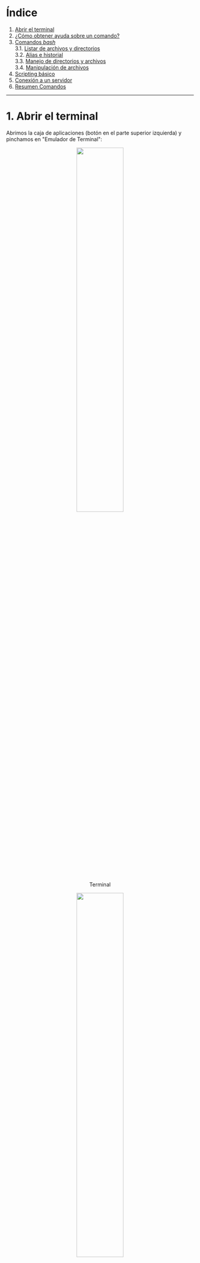 # Índice <a name="indice"></a>

1. [Abrir el terminal](#terminal)
2. [¿Cómo obtener ayuda sobre un comando?](#ayuda)  
3. [Comandos _bash_](#comandos)  
	3.1. [Listar de archivos y directorios](#archivos)  
	3.2. [Alias e historial](#alias)  
	3.3. [Manejo de directorios y archivos](#directorios)  
	3.4. [Manipulación de archivos](#ficheros)  
4. [Scripting básico](#scripts)
5. [Conexión a un servidor](#server)
6. [Resumen Comandos](#resumen)
<!--7. [Tarea](#tarea) -->

<!--
Cosas pendientes que sería interesante ver
wget / curl
scp
ftp/sftp
-->

***

# 1. Abrir el terminal <a name="terminal"></a> 

Abrimos la caja de aplicaciones (botón en el parte superior izquierda) y pinchamos en "Emulador de Terminal":  
<p align="center" width="100%">
	<img width="50%" src="./images/desktop.png">
</p>

<p align="center">Terminal</p>
<p align="center" width="100%">
	<img width="50%" src="./images/terminal.png">
</p>

# 2. ¿Cómo obtener ayuda sobre un comando?  <a name="ayuda"></a>  

> Ir al [Índice](#indice)

Para obtener ayuda sobre el uso de cualquier comando de _bash_ (_shell_ más habitual en GNU/Linux) podemos recurrir al [manual oficial de _bash_](https://www.gnu.org/software/bash/manual/bash.html), pero también podemos obtener ayuda directamente en el terminal usando el siguiente comando:  

```bash
# Quiero saber qué opciones tiene el comando "ls"
man ls
```

<p align="center" width="100%">
	<img width="50%" src="./images/man_ls.png">
</p>


También podemos probar lo siguiente:
```bash
ls --help
```

> [!NOTE]  
> Algunos comandos en lugar de _--help_ usan sólo _-h_.  

Si usamos el segundo comando nos muestra en el terminal (salida estándar o _stdout_) todo el texto de la ayuda completo y tendremos que ir subiendo para buscar la información que buscamos. Sin embargo, con _mam ls_ la ayuda se muestra poco a poco de modo que pulsado las flechas del teclado (o también la barra espaciadora) podremos ir avanzando en el texto de la ayuda. Para salir debemos pulsar "q" o _ctrl+c_ (cancelar un proceso). 

Otra opción sería usar el comando _whatis_ que nos devuelve una muy breve reseña de en qué consiste el comando:

```bash
whatis ls
# Salida: ls (1) - list directory contents
```

Una herramienta muy útil online es [explainshell.com](https://explainshell.com/) donde podemos poner el comando completo que no entendemos (con sus parámetros/opciones) y nos explicada cada parte de éste de una manera bastante visual:  

<p align="center" width="100%">
	<img width="100%" src="./images/explainshell.png">
</p>

Finalmente, todo buen "Bioinformático" copia y pega el comando (o el mensaje de error de algún comando) en _google_ para encontrar la solución navegando por las distintas páginas. Pero más recientemente, las herramientas de inteligencia artificial (ChatGPT, Gemini, Copilot, etc.) nos permiten obtener la misma ayuda sin necesidad de navegar por varias páginas hasta encontrar la solución (pero hay que tener unos conocimientos mínimos para entender si lo que nos está diciendo es correcto o no).  

<p align="center" width="100%">
	<img width="75%" src="./images/gemini.png">
</p>

# 3. Comandos _bash_ <a name="comandos"></a>  

[Índice](#indice)

La mayoría de las distribuciones de GNU/Linux utilizan _bash_ como _shell_ pero existen muchas otras como _tsch_, _zsh_, _sh_, _ksh_, etc. En Mac, desde que utilizan sus propios procesadores (M1, M2, etc.) utilizan por defecto _zsh_, que se puede cambiar por _bash_, aunque la mayoría de los comandos son iguales en todas las _shell_. 


## 3.1. Listar de archivos y carpetas <a name="archivos"></a>  

> Ir al [Índice](#indice)

### _ls_ (_list_)

Este comando permite ver/listar los archivos/ficheros y las carpetas/directorios que hay en la ubicación actual:  

```bash
ls
```
<p align="center" width="100%">
	<img width="75%" src="./images/ls.png">
</p>

En la mayoría de las _shells_ actualmente los archivos y directorias se colorean de manera diferente (también los enlaces simbólicos o accessos directos, ver más abajo para saber qué son).  

Pero si no es así y queremos ver los archivos y carpetas coloreados diferencialmente debemos usar la siguiente opción:  

```bash
ls --color=auto

# En Mac sería: ls -G
```

Si queremos obtener más información de los archivos y directorios podemos utilizar la opción _-l_ que además nos proporciona un formato tipo tabla más fácil de visualizar:  

```bash
ls -l
```
<p align="center" width="100%">
	<img width="75%" src="./images/ls2.png">
</p>


El espacio que ocupan los archivos por defecto se nos indica en bytes, pero si queremos que se indique de una manera más comprensible podemos añadir la opción _-h_:

```bash
ls -l -h 

# También podemos juntar las opciones

ls -lh
```
<p align="center" width="100%">
	<img width="75%" src="./images/ls3.png">
</p>

Si queremos ordenar los archivos por su fecha de modificación (más reciente a más antiguo) podemos utilizar la opción _-t_:

```bash
ls -lht
```

<p align="center" width="100%">
	<img width="75%" src="./images/ls4.png">
</p>

Si queremos que el orden sea el inverso (más antiguo a más reciente) añadimos la opción _-r_:

```bash
ls -lhtr
```

<p align="center" width="100%">
	<img width="75%" src="./images/ls5.png">
</p>

Lo que nos muestra el comando _ls_ con las opciones que hemos visto hasta ahora son solo los archivos y directorios visibles, sin embargo, hay muchos otros archivos o directorios ocultos, cuyo nombre empieza por "." que generalmente no vemos, y que conviene no tocar si no tenemos mucha experiencia con GNU/Linux. Para ver los archivos y directorios ocultos usaremos la opción _-a_:

```bash
ls -lha
```

<p align="center" width="100%">
	<img width="75%" src="./images/ls6.png">
</p>

<a name="dir_especiales"></a>
Aquí quiero que veamos dos directorios especiales que existen dentro de todos los directorios:

- Directorio ".": hace referencia al propio directorio en el que nos encontramos.  
- Directorio "..": hace referencia al directorio superior (_parent_) que nos permitirá cambiar a este.  

La utilidad de estos dos directorios especiales los veremos en el siguiente apartado.  

Otro archivo oculto interesante es _.profile_ o _.bashrc_ donde, cuando tiene más experiencia, puedes incluir instrucciones que se ejecutarán al arrastar el terminal.  

> Si queremos crear un fichero oculto por la razón que sea, simplemente tenemos que cambiarle el nombre para que empiece por ".".  

## 3.2 Alias e historial <a name="alias"></a>  

> Ir al [Índice](#indice)

En el caso del comando _ls_, que es un comando muy utilizado, si queremos usar varias de las opciones que hemos visto, puede ser un poco tedioso escribirlo todas las veces (_ls -lh --color=auto_). Afortunadamente, en casi todos los sistemas basado en Linux tenemos la opción de pulsar la flecha hacia arriba para ver los comandos que hemos escrito anteriormente (con posibilidad de editarlos si había algún error). Esto es lo que se conoce como historial, que también podemos verlo escribiendo _history_. 

```bash
history
```

<p align="center" width="100%">
	<img width="50%" src="./images/history.png">
</p>

Podemos copiar comandos del historial para volver a usarlos. 

> [!IMPORTANT]
> Para copiar y pegar en el terminal no se usa _**ctrl+c**_ y _**ctrl+v**_ (principalmente porque _**ctrl+c**_ está reservado para cancelar algún comando en ejecución). Podemos usar el botón derecho del ratón y darle a copiar/pegar en el menú que aparece o podemos usar _**ctrl+shift+c**_ para copiar y _**ctrl+shift+v**_ para pegar (si lo que copiamos y pegamos tienes varias líneas aparecerá una ventana que nos preguntará si estamos seguros).  

Además del historial, podemos crear un _alias_ (es como una especie de acceso directo o atajo). Tendremos que decidir un nombre para nuestro comando abreviado (por ejemplo, yo voy a usar la letra "l":

```bash
alias l='ls -lh --color=auto'
```

> [!IMPORTANT]
> Hay que tener cuidado al elegir el nombre de los alias para evitar usar algún termino que ya exista para otro comando.  

De este modo cada vez que yo ejecute _l_ en realidad estaré ejecutando _ls -lh --color=auto_. Sin embargo, cuando cerremos el terminal y lo volvamos a abrir el alias habrá desaparecido. Para hacerlo permanente habrá que meter esta instrucción en el fichero _.bashrc_ (en otras _shells_ este fichero puede llamarse de manera diferente: _.tcshrc_, _.zhrc_, etc.). Estos ficheros se denominan _ficheros de iniciación_ y contienen instrucciones esenciales para el funcinamiento de la _shell_ como la localización de los comandos, librerías y binarios que estamos ejecutando. Estos ficheros son leidos cuando iniciamos una sesión en el terminal.  

Para añadir una insctrucción en _.bashrc_ vamos a utilizar un editor de texto que viene integrado en el terminal: _nano_.  

```bash
nano .bashrc
```
<p align="center" width="100%">
	<img width="75%" src="./images/nano1.png">
</p>

Este fichero contiene muchas instrucciones que no vamos a tocar. Simplemente iremos al final del fichero, usando las fechas del teclado, y añadiremos al final el alias que queremos usar:  

<p align="center" width="100%">
	<img width="75%" src="./images/nano2.png">
</p>

Para salir/guardar los cambios pulsamos _**ctrl+x**_, nos preguntará si queremos guardar los cambios, pulsaremos "y" y luego nos pedirá confirmar el nombre del fichero pulsando "enter".  

Entonces habremos salido del editor, pero aún no se habrán actualizado los cambios que hemos introducido en el fichero. Para actualizarlo podemos hacer un _source .bashrc_, que básicamente lee el fichero y ejecuta los comando que hay en él o bien cerramos el terminal y lo volvemos a abrir, ya que estos ficheros se leen/ejecutan al arrascar el terminal. Ahora ya tenemos el alias disponible y no tendremos que volver a escribir todo el comando de nuevo. Obviamente podemos tener todos los alias que queramos, por ejemplo, otro alias interesante sería _alias ll='ls -lhtra --color=auto'_ que nos permite ver todos los ficheros, incluidos los ocultos ordenados por fecha de manera inversa. Esto es útil para ver los ficheros/directorios nuevos que se hayan creado como parte de un programa/comando que estemos ejecutando.  

## 3.3. Manejo de directorios y archivos <a name="directorios"></a>  

> Ir al [Índice](#indice)

Antes de empezar a aprender los comandos necesarios para movernos y manejar directorios es necesario que conozcamos la estructura de directorios de Linux. 

Los sistemas GNU/Linux tienen un patrón bastante estricto y específico al respecto de la organización jerárquica de los directorios, definido por _Filesystem Hierarquy Standard_ (_FHS_), para evitar problemas de compatibilidad entre distribuciones y conseguir un sistema operativo sólido.  

La base de esta jerarquía es el directorio raíz (_root_), que se representa con el signo «/», y contiene al resto de directorios/archivos. 

<p align="center" width="100%">
	<img width="100%" src="./images/tree.jpg">
</p>

Dentro del directorio raíz («/») encontramos varios directorios que posee funciones específicas para el sistema operativo. Los principales se describen en la siguiente tabla:


| Directorio  | Descripción                                                                                                                         |
|-------------|-------------------------------------------------------------------------------------------------------------------------------------|
| /bin        | aplicaciones binarias importantes                                                                                                   |
| /boot       | Ficheros de configuración del arranque, núcleos y otros ficheros necesarios para el arranque (boot) del equipo.                     |
| /dev        | los ficheros de dispositivo                                                                                                         |
| /etc        | ficheros de configuración, scripts de arranque, etc.                                                                                |
| /home       | directorios personales (home) para los diferentes usuarios.                                                                         |
| /lib        | librerías del sistema (libraries)                                                                                                   |
| /media      | particiones montadas (cargadas) automáticamente en el disco duro y medios (media) extraíbles como CDs, cámaras digitales, etc.      |
| /mnt        | sistemas de archivos montados manualmente en el disco duro.                                                                         |
| /opt        | proporciona una ubicación donde instalar aplicaciones opcionales (de terceros)                                                      |
| /proc       | directorio dinámico especial que mantiene información sobre el estado del sistema, incluyendo los procesos actualmente en ejecución |
| /root       | directorio personal del usuario root (superusuario); también llamado "barra-root".                                                  |
| /sbin       | binarios importantes del sistema                                                                                                    |
| /sys        | archivos del sistema (system)                                                                                                       |
| /tmp        | temporary files                                                                                                                     |
| /usr        | aplicaciones y archivos a los que puede acceder la mayoría de los usuarios                                                          |
| /var        | archivos variables como archivos de registros y bases de datos                                                                      |  

Para más detalles ver: [Linux Fundation](https://www.linuxfoundation.org/blog/blog/classic-sysadmin-the-linux-filesystem-explained), [Ayuda Linux](https://ayudalinux.com/estructura-sistema-archivos/) y [Ayuda Ubuntu](https://help.ubuntu.com/kubuntu/desktopguide/es/directories-file-systems.html).  

En este punto no es muy importante conocer los detalles de cada uno de estos directorios, ya que para hacer modificaciones en estos se requieren conocimientos más avanzados. 

El único directorio en el que nosotros vamos a trabajar en _home_, que contiene los archivos/directorios de cada uno de los usuarios (un mismo equipo con Linux puede tener más de un usuario definido, igual que en otros sistemas operativos). Cuando arrancamos el terminal o el visor de archivos generalmente nos llevará a la carpeta de nuestro usuario dentro de la carpeta _home_, por ejemplo, _/home/usuario/_. Para saber el directorio en el que nos encontramos podemos utilizar el comando _pwd_:

```bash
pwd

# Salida: /home/usuario
```

### Moverse entre directorios

Para cambiar de directorio utilizaremos el comando _cd_ (_change directory_). Por ejemplo, si queremos acceder a la carpeta _Descargas_ dentro de nuestra carpeta de usuario podemos escribir:

```bash
cd Descargas
```

Tras ello podemos comprobar con _pwd_ que ahora estamos en la carpeta _/home/usuario/Descargas/_.  

¿Qué ocurre si en lugar de _Descargas_ nos equivocamos y escribimos el nombre mal por error?  

```bash
cd descargas

# Salida: bash: cd: descargas: No existe el archivo o el directorio
```
> [!IMPORTANT]
> Efectivamente, Linux distingue entre mayúsculas y minúsculas, y por lo tanto, la carpeta _descargas_ no existe, y así nos lo indica el comando cuando lo ejecutamos.  

Para evitar este tipo de errores al escribir podemos hacer uso del tabulador (tecla TAB). Simplemente escribiendo las primeras letras del nombre de un archivo o directorio el terminal completará el nombre si sólo hay una opción, si hubiera más, pulsando TAB dos veces, te mostrará los nombre disponibles en el directorio actual. En el segundo caso podemos añadir alguna letra más del nombre y pulsar TAB para que se complete el nombre. Esto se conoce como _autocompletado_, y es muy útil para evitar errores.  

Bien, ahora que estamos en _/home/usuario/Descargas/_, ¿cómo vuelvo hacia atrás, a la carpeta anterior?  
Para ello usaremos uno de los 2 directorios especiales que hay dentro de cada directorio que vimos antes (ver [aquí](#dir_especiales)). En este caso usaremos el directorio ".." que hace referencia al directorio superior (_parent_), el que esta justo encima en la jerarquía:

```bash
cd ..
```

Ahora, si usamos _pwd_, podremos comprobar que hemos vuelto a _/home/usuario/_, y por lo tanto, hemos salido de la carpeta _Descargas_. 

Si queremos movernes varios niveles al mismo tiempo podemos encaderar la ruta a la que queremos entrar, Por ejemplo:

```bash
cd snap/firefox/common/
```

Y para ir hacia atrás varios directorios basta con encaderar ".." así:

```bash
cd ../../..
```

De este modo hemos ido 3 directorios hacia abajo en el jerarquía, hasta llegar a _/home/usuario/snap/firefox/common/_ y luego hemos subido 3 directorio para volver a _/home/usuario/_. 

Si ejecutamos el comando _cd_ sin ningún argumento (en este caso una ruta de un directorio) nos llegará a la carpeta _/home/usuario/_, que generalmente se refiero como _home_. También es posible hacer lo mismo con el caracter especial «~» (virgulilla, alt+4):

```bash
cd ~

# o podríamos usar este comodín en una ruta de directorios si no estamos en home

cd ~/snap/firefox/common/

# Esto es lo mismo que 
cd /home/usuario/snap/firefox/common/

# ~ = /home/usuario/

```

La otra carpeta especial que vimos anteriormente (".") hace referencia al directorio en el que estamos, es como decirle a la _shell_ que estamos aquí. Por lo tanto, podemos especificar un poco más al cambiar de directorio, borrar un directorio o un fichero, etc., añadiendo este punto en las instrucciones:

```bash
# Ejemplos- 
cd ./bia
rm -r ./bia
rm ./mi_fichero.txt
```
Esto no parece muy útil ahora mismo (a la par que inecesario), pero lo será necesario más adelante.

Por otro lado, si en lugar de movernos con _cd_, lo único que queremos es ver que hay en una carpeta podemos usar el comando _ls_ con la ruta que queremos explorar:

```bash
ls -lh snap/firefox/
# o
ls -lh ./snap/firefox/
# o
ls -lh ~/snap/firefox/
# o
ls -lh /home/usuario/snap/firefox/

# Todas son equivalentes
```
De esta manera veremos el contenido de la carpeta sin movernos de donde estamos.  

### Crear y borrar archivos y carpetas

Ahora vamos a crear un directorio con el comando _mkdir_ (_make directory_):

```bash
# vamos a home
cd
#
mkdir bia
```

Para eliminarlo usaremos el comando _rmdir_ (_remove directory_):
```bash
rmdir bia
```

> [!NOTE]
> _rmdir_ sólo sirve para eliminar directorios que estén vacíos.  

Vamos ahora a crear el directorio de nuevo, nos meteremos en este, y vamos a crear un fichero en su interior con el comando _touch_ (crea un fichero vacío con el nombre especificado) y un subdirectorio:

```bash
mkdir bia
cd bia
touch mi_fichero.txt
mkdir sub_bia
cd ..
```
> [!NOTE]
> Es recomendable no usar espacios, tildes o caracteres especiales (¿?!$.., salvo "-" o "\_") en los nombres de archivos o directorios en Linux. 

Si ahora intentamos borrar el directorio con _rmdir_ nos a dará el siguiente error:

`rmdir: fallo al borrar 'bia': El directorio no está vacío`

Podemos entrar en el directorio _bia_ y borrar el archivo _mi_fichero.txt_ con el comando _rm_ (_remove_) y el subdirectorio _sub_bia_ con _rmdir_ (que está vacío)...

```bash
cd bia
rm mi_fichero.txt
rmdir sub_bia
cd ..
```

O, podemos hacer uso de la _-r_ del comando _rm_ que elimina el contenido de un directorio de manera recursiva, es decir, entra en el directorio y todos los subdirectorio y elimina todas los archivos y directorios que encuentre.  

```bash
rm -r bia
```

> [!WARNING]
> Lo que se borra en el terminal (a través de la _shell_) se elimina definitivamente, no va a ninguna papelera de reciclaje de la que podemos recuperar lo archivos o directorios. Por lo tanto, hay que estar muy seguro cuando se borra algo. Para evitar errores podemos usar la opción _-i_ de _rm_ para que nos pregunte antes de borrar si estamos seguros (_rm -i mi_fichero.txt_). Podríamos incluir un alias en _.bashrc_ como ya hicimos antes para que siempre nos pregunta y evitar problemas (_alias rm='rm -i'_).  


### Mover/renombrar y copiar archivos y directorios

Antes de empezar necesitamos crear algunos archivos y directorios:

```bash
cd
mkdir bia
cd bia
mkdir sub_bia
mkdir sub_bia_2
touch mi_fichero.txt
touch ./sub_bia_2/mi_fichero_2.txt
cd ~/bia
```

Podemos usar el comando _tree_ para ver la estructura del directorio que hemos creado:
```bash
tree .

# Salida:
# .
#├── mi_fichero.txt
#├── sub_bia
#└── sub_bia_2
#    └── mi_fichero_2.txt
```

Ahora vamos a hacer algunos movimientos. 

Vamos a mover _mi_fichero.txt_ a la carpeta _sub_bia_. Para ello usaremos el comando _mv_ (_move_):
```bash
mv mi_fichero.txt sub_bia

# mv ./mi_fichero.txt ./sub_bia
# También podemos añadir una barra (slash) al final de sub_bia para especificar que es un directorio
# mv ./mi_fichero.txt ./sub_bia/

tree .
# .
# ├── sub_bia
# │   └── mi_fichero.txt
# └── sub_bia_2
#     └── mi_fichero_2.txt
```

Para mover directorios se hace exáctamente igual. Vamos a mover _sub_bia_ dentro de _sub_bia_2_:

```bash
mv sub_bia sub_bia_2
# mv ./sub_bia ./sub_bia_2
# mv ./sub_bia/ ./sub_bia_2/
tree .
# .
# └── sub_bia_2
#     ├── mi_fichero_2.txt
#     └── sub_bia
#         └── mi_fichero.txt
```

Básicamente el comando _mv_ toma 2 argumentos (o más, ver más abajo); lo que queremos mover y dónde queremos moverlo.  

¿Cómo muevo la carpeta _sub_bia_ fuera de _sub_bia_2_ donde estaba antes? Hay varias opciones:

```bash
# Escribiendo las rutas completas (o rutas absolutas)
mv /home/usuario/bia/sub_bia_2/sub_bia/ /home/usuario/bia/

# Usando la carpeta especial "." (desde /home/usuario/bia/, es decir, le decimos que mueva la carpeta a "aquí")
mv sub_bia_2/sub_bia .
# mv ./sub_bia_2/sub_bia .
# mv ./sub_bia_2/sub_bia/ .

# Usando la carpeta especial ".." (desde /home/usuario/bia/sub_bia_2/, es decir, le decimos que mueva la carpeta a la carpeta superior o parent)
cd sub_bia_2
mv sub_bia ..
# mv ./sub_bia ..
# mv ./sub_bia/ ..
```
Con ficheros, en lugar de directorios el comando _mv_ funciona exáctamente igual. También podemos mover más de una cosa a la vez. Para ello, le vamos a indicar varias cosas que queremos mover y por último el destino. Es decir, en este caso, el comando tomará más argumentos, siendo el último el destino. Vamos a mover los ficheros _mi_fichero.txt_ (dentro de _sub_bia_) y _mi_fichero_2.txt_ (dentro de _sub_bia_2_) a la carpeta superior (_bia_):

```bash
cd /home/usuario/bia
mv sub_bia/mi_fichero.txt sub_bia_2/mi_fichero_2.txt .
# mv /home/usuario/bia/sub_bia/mi_fichero.txt /home/usuario/bia/sub_bia_2/mi_fichero_2.txt /home/usuario/bia
tree .
#.
#├── mi_fichero_2.txt
#├── mi_fichero.txt
#├── sub_bia
#└── sub_bia_2
```

¿Cómo cambiamos el nombre a un archivo/directorio? 

Usando el comando _mv_, pero en lugar de ponerle un destino distinto al actual le indicamos el nuevo nombre que queremos darle. Obviamente este nuevo nombre debe ser único, que no exista un archivo o directorio con ese nombre, porque en el caso de existir lo que estamos haciendo en mover el archivo/directorio o en el peor de los casos estaremos sobre-escribiendo un archivo que ya existe. Vamos a renombrar _mi_fichero.txt_ a _mi_archivo.txt_:

```bash
mv mi_fichero.txt mi_archivo.txt
tree .
#.
#├── mi_fichero_2.txt
#├── mi_archivo.txt
#├── sub_bia
#└── sub_bia_2
```

Ahora vamos a renombrar el directorio _sub_bia_:

```bash
mv sub_bia sub_bia_1
tree .
#.
#├── mi_fichero_2.txt
#├── mi_archivo.txt
#├── sub_bia_1
#└── sub_bia_2
```

Las operaciones de renombrado y movimiento se pueden combinar, es decir, podemos mover y renombrar un fichero/directorio a la vez:

```bash
mv mi_fichero_2.txt ./sub_bia_2/mi_archivo_2.txt

tree .
#.
#├── mi_archivo.txt
#├── sub_bia_1
#└── sub_bia_2
#    └── mi_archivo_2.txt
```

Tomamos _mi_fichero_2.txt_ y le damos un nuevo destino en _sub_bia_2_ con un nuevo nombre _mi_archivo_2.txt_.  

Para copiar archivos o carpetas usaremos el comando _cp_ (_copy_) de manera muy similar a cómo hemos usado el comando _mv_. En general a _cp_ debemos pasarle 2 argumentos, aquello que queremos copias (archivos or directorios) y dónde queremos copiarlos.  

Por ejemplo, vamos a copiar el fichero _mi_archivo.txt_ al interior de la carpeta _sub_bia_1_:

```bash
cp mi_archivo.txt sub_bia_1

tree .
#.
#├── mi_archivo.txt
#├── sub_bia_1
#    └── mi_archivo.txt
#└── sub_bia_2
#    └── mi_archivo_2.txt
```

¿Cómo hago una copia del fichero _mi_archivo.txt_ en el mismo directorio? Obviamente no podrá llamarse igual, porque entonces no estaremos haciendo una copia. Entonces, en lugar de darle un destino como segundo argumento, tendremos que darle un nuevo nombre (que no ha de existir en el directorio):

```bash
cp mi_archivo.txt mi_archivo_3.txt

tree .
#.
#├── mi_archivo_3.txt
#├── mi_archivo.txt
#├── sub_bia_1
#    └── mi_archivo.txt
#└── sub_bia_2
#    └── mi_archivo_2.txt
```

¿Cómo copiamos directorios? Usamos la misma estrategia, pero debemos añadir al comando _cp_ la opción _-r_ (_recursive_), que copiará el directorio y todo su contenido:

```bash
cp -r sub_bia_1 sub_bia_2

tree .
#.
#├── mi_archivo_3.txt
#├── mi_archivo.txt
#├── sub_bia_1
#│    └── mi_archivo.txt
#└── sub_bia_2
#    ├── mi_archivo_2.txt
#    └── sub_bia_1
#        └── mi_archivo.txt
```

Con el comando _cp_ podemos copiar y renombrar al mismo tiempo, parecido a como hicimos con _mv_, además del destino en el que queremos copiar el archivo/directorio, debemos incluir el nuevo nombre:

```bash
cp -r sub_bia_1 sub_bia_2/sub_bia_3

tree .
#.
#├── mi_archivo_3.txt
#├── mi_archivo.txt
#├── sub_bia_1
#│    └── mi_archivo.txt
#└── sub_bia_2
#    ├── mi_archivo_2.txt
#    └── sub_bia_1
#        └── mi_archivo.txt
#    └── sub_bia_3
#        └── mi_archivo.txt
```

Como en _mv_ podemos procesar, en el caso de _cp_ copiar, varios archivos/directorios al mismo tiempo, incluyendo siempre el destino como último argumento del comando:


```bash
cp mi_archivo.txt mi_archivo_3.txt sub_bia_2

tree .
#.
#├── mi_archivo_3.txt
#├── mi_archivo.txt
#├── sub_bia_1
#│    └── mi_archivo.txt
#└── sub_bia_2
#    ├── mi_archivo_2.txt
#    ├── mi_archivo_3.txt
#    ├── mi_archivo.txt
#    └── sub_bia_1
#        └── mi_archivo.txt
#    └── sub_bia_3
#        └── mi_archivo.txt
```

### Wildcards

Si quisieramos mover o copiar muchos archivos/directorios ponerlos todos como argumentos puede ser bastante tedioso. Imaginad que queremos mover 20 archivos, tendríamos que poner 20 argumentos en el comando y luego el destino. Para hacer esto más sencillo tenemos lo que se conoce como _wildcards_, que podríamos traducir como comodines. Vamos a ver los 2 más importantes: «\*» y «?» (para más info ver [aquí](https://rsg-ecuador.github.io/unix.bioinfo.rsgecuador/content/Curso_basico/03_Manejo_terminal/5_wildcards.html)). 

El comodín «?» sirve para sustituir un único caracter por cualquier cosa. Por ejemplo, si quieramos mover los archivos _mi_archivo_2.txt_ y _mi_archivo_3.txt_ dentro de la carpeta _sub_bia_2_ lo podríamos hacer así:

```bash
cd sub_bia_2
mv mi_archivo_?.txt sub_bia_1
cd ..

tree .
#.
#├── mi_archivo_3.txt
#├── mi_archivo.txt
#├── sub_bia_1
#│    └── mi_archivo.txt
#└── sub_bia_2
#    ├── mi_archivo.txt
#    ├── sub_bia_1
#    │    ├── mi_archivo_2.txt
#    │    ├── mi_archivo_3.txt
#    │    └── mi_archivo.txt
#    └── sub_bia_3
#        └── mi_archivo.txt
```

En este ejemplo, los nombres sólo se diferencia en un caracter, podemos añadir tantos «?» como sean necesario (ex: _mi_archivo??.txt_ permitiría copiar todos los fichero tipo _mi_archivo_01.txt_, _mi_archivo_02.txt_, _mi_archivo_xx.txt_, etc., siempre son 2 caracteres en la zona de los 2 comodines).  


El segundo comodín, «\*», permite sustituir cualquier caracter y cualquier número de caracteres, lo que lo hace más potente que el primero. Vamos a crear una nueva carpeta y vamos a copiar todos los archivos acabados en _.txt_ de la carpeta _sub_bia_2/sub_bia_1_:

```bash
mkdir sub_bia_4
cp ./sub_bia_2/sub_bia_1/*.txt sub_bia_4

tree .

#.
#├── mi_archivo_3.txt
#├── mi_archivo.txt
#├── sub_bia_1
#│    └── mi_archivo.txt
#├── sub_bia_2
#│    ├── mi_archivo.txt
#│    ├── sub_bia_1
#│    │    ├── mi_archivo_2.txt
#│    │    ├── mi_archivo_3.txt
#│    │    └── mi_archivo.txt
#│    └── sub_bia_3
#│        └── mi_archivo.txt
#└── sub_bia_4
#    ├── mi_archivo_2.txt
#    ├── mi_archivo_3.txt
#    └── mi_archivo.txt
```

También podemos usar los comodines (_wildcards_) para eliminar varios archivos/directorios al mismo tiempo:

```bash
rm ./sub_bia_4/*.txt

tree .

#.
#├── mi_archivo_3.txt
#├── mi_archivo.txt
#├── sub_bia_1
#│    └── mi_archivo.txt
#├── sub_bia_2
#│    ├── mi_archivo.txt
#│    ├── sub_bia_1
#│    │    ├── mi_archivo_2.txt
#│    │    ├── mi_archivo_3.txt
#│    │    └── mi_archivo.txt
#│    └── sub_bia_3
#│        └── mi_archivo.txt
#└── sub_bia_4
```

### Enlaces simbólicos (_symbolic links_)

Si trabajamos con archivos de secuenciación masiva, a veces, lo archivos son muy grandes (≥1Gb), y dado que contienen los datos fundamentales de nuestro experimento, es mejor no manipularlos directamente, ni trabajar en el directorio en el que los tenemos, para evitar borrados accidentales. Obviamente podríamos crear una copia de los archivos, pero eso podría suponer problemas de almacenamiento en el disco duro, que podría llenarse e impedir realizar cualquier análisis for falta de espacio. Para solucionar esto (y otros problemas similares en otras áreas) existe lo que se conoce como **Enlaces simbólicos**. Son similares a los _accesos directos_ en otros sistemas operativos como Windows. Básicamente crearemos un enlace, no una copia, del archivo en otro lugar para poder trabajar con lo archivos. Si accidentalmente barrásemos este enlace simbólico, no pasaría nada, porque el archivo original estaría protegido en otro lugar. Para crear los enlaces simbólicos usaremos el comando _ls_. Vamos crear algunos directorios y archivos para el ejemplo:

```bash
cd
mkdir datos
cd datos
touch secuencias_super_importantes.fastq
cd ..
```

Ahora tenemos nuestros datos, que hemos obtenido con esfuerzo y probablemente con un coste elevado, y no queremos perderlos. Para trabajar con los datos haremos un enlace simbólico al archivo en otro directorio separado:

```bash
cd
mkdir analisis_datos
cd analisis_datos
ln -s /home/usuario/datos/secuencias_super_importantes.fastq .
```
<p align="center" width="100%">
	<img width="100%" src="./images/link.png">
</p>

Como vemos los enlaces simbólicos se representa con un color diferente (_ls -lh --color=auto_) y nos indica dónde está el fichero original.

Hemos usado la opción _-s_ que significa _soft_, que es el tipo más habitual y para este curso no vamos a necesitar de otros tipos. Si queréis conocer más sobre los enlaces simbólicos podéis leerlo [aquí](https://rm-rf.es/diferencias-entre-soft-symbolic-y-hard-links/). 

También podemos ver que hemos puesto la ruta absoluta (desde la raiz «/»), que es lo más recomendable, aunque en Linux se podrían usar rutas relativas a nuestra posición actual (usando «..») y añadiendo la opción _-r_. Además, podemos nombrar nuestro enlace de una manera diferente al archivo original, dándole un nuevo nombre en el destino:

```bash
ln -sr ../datos/secuencias_super_importantes.fastq ./secuencias.fastq

tree .
#.
#├── secuencias.fastq -> ../datos/secuencias_super_importantes.fastq
#└── secuencias_super_importantes.fastq -> /home/usuario/datos/secuencias_super_importantes.fastq
```

Ahora podemos trabajar con los enlaces simbólicos como si fueran los archivos originales, sin miedo a perder la información, pues si los borramos, solo borramos el enlace, y además no ocupan casi nada en el disco duro, por lo que estamos ahorrando mucho espacio.  

> [!WARNING]
> En Mac, que es Linux, no existe la opción _«-r»_ por lo que hay que utilizar siempre rutas absolutas.  


## 3.4. Manipulación de archivos <a name="ficheros"></a>  

> Ir al [Índice](#indice)

Lo primero que debemos saber es que hay 2 grandes tipos de archivos que nos conciernen en este punto: 

- **Texto plano**: el contenido del archivo es directemente legible por un humano. Un ejemplo de este tipo de archivos sería los de tipo _txt_, _csv_, _tsv_ y muchos otros que se usan en secuenciación masiva para almacenar las secuencias (_fasta_, _fastq_, _sam_, _vcf_, etc.), que los veremos más adelante.  
- **Binarios**: el contenido del archivo sólo es entendible por un humano si se usa un programa especial para abrirlo. Un ejemplo sería un archivo de Microsotf Word (_docx_), cuyo contenido sólo es legible si usamos un editor de texto, ya sea el propio Microsoft Word u otro compatible (ex_ LibreOffice). También son parcialmente binarios los archivos _pdf_, _png_, _jpeg_, etc. Si trataramos de ver el contenido de estos ficheros con un editor de texto plano sólo veríamos una sucesión de caracteres ininteligibles para nosotros/as, pero perfectamente entendibles por un ordenador.  

Otra cosa importante que mencionar es que las extensiones de los archivos (_.txt_, _.pdf_) sólo sirven para que el sistem operativo sepa con qué programa específico debe abrirlos.  

La mayoría de los archivos que vamos a manejar serán de tipo _texto plano_ y a veces estarán comprimidos para ocupar menos espacio (lo que los convierte en binarios).  

Ya hemos visto antes cómo crear un archivo vacío con el comando _touch_, pero hay otra formas de crear archivos, principalmente redirigiendo la salida estándar (_stdout_) de algún comando.  

Cuando ejecutamos un comando en el terminal, si este genera algún tipo de salida, se muestra en la pantalla del terminal, siendo esta la salida estándar por defecto. Utilizando el operados «>» podemos redirigir lo que se muestra por pantalla a un archivo. Para este ejemplo usaremos el comando _echo_ que muestra por pantalla el texto que le demos (también puede mostrar el contenido de una variable):

```bash
cd
cd bia
echo "Esto es una prueba" > nuevo_archivo.txt
```

Ahora podemos comprobar con _ls_ o _tree_ que hemos creado un nuevo archivo. En este caso, a diferencia de los anteriores en los que usamos el comando _touch_ para crearlos, el nuevo archivo no está vacío, lo que podemos comprobar por el espacio que ocupa:

<p align="center" width="100%">
	<img width="50%" src="./images/echo.png">
</p>

Si quisiéramos añadir algún texto a nuestro archivo de manera rápida podríamos usar también el comando _echo_, pero ahora, en lugar de usar al operador «>», que crearía un nuevo archivo sobre-escribiendo el que ya existe si usamos el mismo nombre, usaremos el operador «>>» que añade el nuevo contenido al archivo existente (si usamos este operador con el nombre de un fichero que no existe, se crear también y se añade el contenido):

```bash
echo "Voy a añadir nueva información" >> nueva_archivo.txt
```

Otra forma de crear, o editar, un archivo desde el terminal es usando diversos editores de texto plano que vienen ya pre-instalador en la _shell_. Los más habituales son _vim_, más antiguo y difícil de manejar pues debes conocer los atajos de teclado para operar, y _nano_ que es más intuitivo. Vamos a ver y editar nuestro archivo con _nano_:

```bash
nano nuevo_archivo.txt

# Añadimos o modificamos lo que queremos
# Para guardar pulsamos ctrl+o
# Para salir pulsamos ctrl+x
```

<p align="center" width="100%">
	<img width="75%" src="./images/nano3.png">
</p>


Como vemos en la parte inferior del editor tenemos una chuleta con los comandos que podemos usar, como guardar, cerrar, cortar y pegar, etc. La tecla _ctrl_ está simbolizada como «^» para ahorrar espacio. 


En lugar de editar un archivo que ya existe podemos crear uno nuevo escribiendo el nombre de un nuevo archivos que no exista:

```bash
nano nuevo_archivo_2.txt
```

Sin embargo, generalmente los archivos que vamos a manejar no son tan simples, por lo que para aprender los comandos más habituales para ver el contenido y analizar el contenido de un fichero de texto plano vamos a utilizar el archivo «countries.csv» (modificado de [aquí](https://simplemaps.com/data/countries)) y que tenéis disponible en la carpeta _/home/usuario/Documentos/_. Para no borrar accidentalmente el archivo vamos a hacernos una copia en una nueva carpeta:

```bash
cd
mkdir countries
cp /home/usuario/Documentos/countries.tsv countries
cd countries


# Alternativamente se puede descargar así
# gdown 13_db20_7_0mrrkg46xmK57SHsx73BP9i
```

Vamos a echar un vistazo al contenido del archivo con el comando _less_, que no muestra el contenido en trozos del tamaño de la ventana del terminal, que podremos ir moviendo con las fechas o con la barra de espacio. 

```bash
less countries
```

Quizás cuesta un poco, pero se puede intuir que estamos ante una tabla, lo que ya se podía intuir por su extensión _tsv_ (_tab separated values_, valores separados por tabuladores). Existe otro tipo de tablas en formato texto plano que sería el _csv_ (_comma separated values_, valores separados por comas), siendo ambos formatos importables en Microsoft Excel (o LibreOffice).  

En la visualización en el terminal a veces las columnas están un poco desfasadas dependiendo el tamaño del texto de cada "celda", por lo que no siempre es fácil verlo. En cualquier caso, estamos ante una tabla de paises con varios datos de cada uno de ellos (moneda usado, población, etc.). En la siguiente tabla podemos ver algo mejor las primers líneas del archivo.  

| country       | currency             | population | density | area     | gdp      | language   | driving_side | continent     | un_member | religion     |
|---------------|----------------------|------------|---------|----------|----------|------------|--------------|---------------|-----------|--------------|
| China         | Chinese Yuan         | 1413142846 | 147.2   |  9596960 | 17963170 | Chinese    | right        | Asia          |    TRUE   | No Religion  |
| India         | Indian Rupee         | 1399179585 | 425.6   |  3287263 |  3465541 | Hindi      | left         | Asia          |    TRUE   | Hinduism     |
| United States | United States Dollar |  339665118 | 34.5    |  9833517 | 25744100 | English    | right        | North America |    TRUE   | Christianity |
| Indonesia     | Rupiah               |  279476346 | 146.7   |  1904569 |  1319100 | Indonesian | left         | Asia          |    TRUE   | Islam        |
| Pakistan      | Pakistani Rupee      |  247653551 | 311.1   |   796095 |   326796 | Urdu       | left         | Asia          |    TRUE   | Islam        |
| Nigeria       | Naira                |  230842743 | 249.9   |   923768 |    15414 | English    | right        | Africa        |    TRUE   | Christianity |
| Brazil        | Brazilian Real       |  218689757 |    25.7 |  8515770 |  1920095 | Portuguese | right        | South America |    TRUE   | Christianity |
| Bangladesh    | Bangladeshi Taka     |  167184465 |  1126.1 |   148460 |   432677 | Bengali    | left         | Asia          |    TRUE   | Islam        |
| Russia        | Russian Ruble        |  141698923 |     8.3 | 17098242 |  2240422 | Russian    | right        | Europe        |    TRUE   | Christianity |

Para salir de la visualización del archivo que estamos haciendo con _less_ debemos pulsar la tecla «q» (_quit_) o _ctrl+c_ (_cancel_). 


Si sólo queremos echar un vistazo al inicio del archivo podemos usara el comando _head_, que por defecto nos muestra las primeras 10 líneas, pero que podemos modificar usando la opción _-n_ para mostrar las primeras n líneas que necesitemos:

```bash
head -n 5 countries.tsv

# country	currency	population	density	area	gdp	language	driving_side	continent	un_member	religion
# China	Chinese Yuan	1413142846	147.2	9596960	17963170	Chinese	right	Asia	TRUE	No Religion
# India	Indian Rupee	1399179585	425.6	3287263	3465541	Hindi	left	Asia	TRUE	Hinduism
# United States	United States Dollar	339665118	34.5	9833517	25744100	English	right	North America	TRUE	Christianity
# Indonesia	Rupiah	279476346	146.7	1904569	1319100	Indonesian	left	Asia	TRUE	Islam
```

_tail_ funciona igual que _head_, pero nos mostrará las n últimas líneas (por defecto 10):

```bash
tail -n 5 countries.tsv

# South Georgia and the South Sandwich Islands	Pound Sterling					English	left	Seven seas (open ocean)	FALSE	
# Heard Island and McDonald Islands				412			left	Seven seas (open ocean)	FALSE	
# Bouvet Island				49			right	Antarctica	FALSE	
# Antarctica				14200000				Antarctica	FALSE	No Religion
#
```

Como vemos, sólo nos muestra 4 líneas con contenido porque hay una última línea en blanco al final del archivo.


Podríamos combinar estos comandos, y otros, usando lo que se conoce como _pipes_, o tuberías, que básicamente permiten pasar la salida de un comando al siguiente. Por ejemplo, imaginamos que queremos copiar la información de India, que está en la tercera línea del fichero. Obviamente podríamos abrirlo con _nano_ y copiar la tercera línea, pero no siempre vamos a poder hacer esto por el tamaño de los archivos, que podrían llegar a no abrirse con _nano_ (o _vim_) o tardarían demasiado. Para hacerlo rápido podemos tomar las 3 primeras líneas con _head_ y luego pasar esas líneas a _tail_ y pedirle que nos devuelva sólo la última. Esto se ejecutaría así:

```bash
head -n 3 countries.tsv | tail -n 1

# India	Indian Rupee	1399179585	425.6	3287263	3465541	Hindi	left	Asia	TRUE	Hinduism
```

Hemos utilizado el operador «|» (_pipe_) para separar los comandos que se escribe pulsando alt+1. Veremos más adelante que podemos combinar muchos comandos usando _pipes_.  

Si quisiéramos guardar el resultado del comando anterior en un archivo se podrían añadir al final el operador «>» y darle el nombre que queramos al nuevo archivo:

```bash
head -n 3 countries.tsv | tail -n 1 > india.txt
```

En este caso no obtenemos ningún resultado por pantalla, ya que hemos redirigido la salida estándar (la pantalla del terminal) a un archivo («>») creando un nuevo archivo con la información. 

Supongamos ahora que queremos ver la información del medio de la tabla, por ejemplo Senegal. Podemos usar _less_ e ir buscando línea a línea hasta encontrar lo que buscamos o podemos usar un comando para hacerlo más rápido. En este caso vamos a utilizar el comando _grep_ que nos permite buscar texto (con o sin comodines, _wildcards_) en el contenido de un archivo. La sintaxis es sencilla, le decimos qué queremos buscar y dónde:

```bash
grep senegal countries.tsv
```

Nada, no nos devuelve nada. ¿Por qué? 

> [!IMPORTANT]
> Por que en Linux "senegal" no es lo mismo que "Senegal", es decir, Linux diferencia mayúsculas de minúsculas (en Windows y Mac esto no es así). 

Entonces podemos repetir la búsqueda con "Senegal" o bien, si no sabemos cómo está escrito en la tabla, podemos usar la opción «-i» de _grep_ que lo hace insensible a las mayúsculas/minúsculas:

```bash
grep -i senegal countries.tsv

# Senegal	West African Cfa Franc	18384660	93.5	196722	27775	French	right	Africa	TRUE	Islam
```

Ahora sí obtenemos el resultado deseado. 

Vale, pero y si no tenemos muy claro como se escribe el nombre de un país. Por ejemplo, en español Zimbabue se escribe así, pero y en inglés o en Shona (el idioma oficial de este país)... Probablemente no sea muy diferente, así que podemos hacer búsquedas con textos parciales, por ejemplo, solo "zi":

```bash
grep -i zi countries.tsv

#Brazil	Brazilian Real	218689757	25.7	8515770	1920095	Portuguese	right	South America	TRUE	Christianity
#Zimbabwe	Zimbabwean ZiG	15418674	39.5	390757	26418	English	left	Africa	TRUE	Christianity
```
Vemos que ha encontrado "zi" en 2 líneas de la tabla: Bra**zi**l y **Zi**mbabwe. 

Supongamos ahora que nos interesa saber qué paises se llaman "United lo que sea". Pero no tengo muy claro si "united" lleva una o 2 "t". Podríamos hacer la siguiente búsqueda:

```bash
grep -i unit* countries.tsv

```

Como vemos en la tabla de debajo con los resultados de la búsqueda anterior, tenemos algunos resultados de paises que su nombre no empieza por "united", si no que _grep_ ha encontrado el patrón _unit*_ en otras partes, mayoritariamente en la moneda usada por el país:

| United States                        | United States Dollar        | 339665118 | 34.5  | 9833517 | 25744100 | English    | right | North America           |  TRUE | Christianity |
|--------------------------------------|-----------------------------|----------:|-------|--------:|---------:|------------|-------|-------------------------|:-----:|--------------|
| United Kingdom                       | British Pound               |  68138484 | 279.7 |  243610 |  3089072 | English    | left  | Europe                  | FALSE | Christianity |
| Ecuador                              | United States Dollar        |  17483326 | 61.7  |  283561 |   115049 | Spanish    | right | South America           |  TRUE | Christianity |
| Tunisia                              | Tunisian Dinar              |  11976182 | 73.2  |  163610 |    46181 | Arabic     | right | Africa                  |  TRUE | Islam        |
| United Arab Emirates                 | United Arab Emirates Dirham |   9973449 | 119.3 |   83600 |   507063 | Arabic     | right | Asia                    |  TRUE | Islam        |
| El Salvador                          | United States Dollar        |   6602370 | 313.8 |   21041 |    32488 | Spanish    | right | North America           |  TRUE | Christianity |
| Panama                               | United States Dollar        |   4404108 | 58.4  |   75420 |    76522 | Spanish    | right | North America           |  TRUE | Christianity |
| Puerto Rico                          | United States Dollar        |   3057311 | 335.8 |    9104 |   113434 | Spanish    | right | North America           | FALSE | Christianity |
| Timor-Leste                          | United States Dollar        |   1476042 | 99.2  |   14874 |     3204 | Portuguese | left  | Asia                    |  TRUE | Christianity |
| Guam                                 | United States Dollar        |    169330 | 311.3 |     544 |          | English    | right | Oceania                 | FALSE | Christianity |
| United States Virgin Islands         | United States Dollar        |    104917 | 54.9  |    1910 |          | English    | left  | North America           | FALSE | Christianity |
| Federated States of Micronesia       | United States Dollar        |    100319 | 142.9 |     702 |      427 | English    | right | Oceania                 |  TRUE | Christianity |
| Marshall Islands                     | United States Dollar        |     80966 | 447.3 |     181 |      279 | English    | right | Oceania                 |  TRUE | Christianity |
| Turks and Caicos Islands             | United States Dollar        |     59367 | 62.6  |     948 |     1138 | English    | left  | North America           | FALSE | Christianity |
| Northern Mariana Islands             | United States Dollar        |     51295 | 110.5 |     464 |          | English    | right | Oceania                 | FALSE | Christianity |
| American Samoa                       | United States Dollar        |     44620 | 199.2 |     224 |      709 | English    | right | Oceania                 | FALSE | Christianity |
| British Virgin Islands               | United States Dollar        |     39369 | 260.7 |     151 |          | English    | left  | North America           | FALSE | Christianity |
| Caribbean Netherlands                | United States Dollar        |     30397 |       |         |      725 | English    | right | North America           | FALSE | Christianity |
| Palau                                | United States Dollar        |     21779 | 47.4  |     459 |      225 | English    | right | Oceania                 |  TRUE | Christianity |
| United States Minor Outlying Islands | United States Dollar        |       300 |   6.1 | 49.26   |          | English    | right | North America           | FALSE | Christianity |
| British Indian Ocean Territory       | United States Dollar        |           |       |      60 |          | English    | right | Seven seas (open ocean) | FALSE | Islam        |
| Réunion                              | Euro                        |           |       |         |          | French     | right | Africa                  | FALSE | Christianity |

Pero eso no es lo que queríamos. ¿Cómo le decimos a _grep_ que busque en el nombre de los paises? Pues sabemos que el nombre del país es lo primero que parece en la tabla, luego, le podemos decir a _grep_ que busque al patrón justo al principio usando el operador «^» al inicio del patrón:

```bash
grep -i ^unit* countries.tsv

# United States	United States Dollar	339665118	34.5	9833517	25744100	English	right	North America	TRUE	Christianity
# United Kingdom	British Pound	68138484	279.7	243610	3089072	English	left	Europe	FALSE	Christianity
# United Arab Emirates	United Arab Emirates Dirham	9973449	119.3	83600	507063	Arabic	right	Asia	TRUE	Islam
# United States Virgin Islands	United States Dollar	104917	54.9	1910		English	left	North America	FALSE	Christianity
# United States Minor Outlying Islands	United States Dollar	300	6.1	49.26		English	right	North America	FALSE	Christianity

```

También podemos usar el operador «$» para buscar patrones que estén justo al final de cada línea. Por ejemplo, cuántos paises tienen como religión el Islam:

```bash
grep -i islam$ countries.tsv
```

¿Cuántos hay? Muchos... ¿Cómo podemo contarlos? ¿Manualmente? 

Usaremos el comando _wc_ (_word count_). Vas a ver primero cuántos paises hay en nuestra base de datos:

```bash
wc countries.tsv

# 255  3173 22161 countries.tsv
```

_wc_ no devulve, en este órden: el número de líneas, el número de palabras y el número de caracteres. 

Entonces tenemos 255 líneas en nuestra tabla, pero hay que restar 1 línea de la cabecera de la tabla, por lo tanto, tenemos 254 paises en la tabla.  

Si sólo estamos interesados en conocer el número de líneas podemos usar la opción «-l», o «-w» para las palabras o «-m» para caracteres. 

Ahora que ya sabemos contar líneas volvemos a la pregunta de cuántos paises tienen el Islam como religión principal. Vamos a pasarse a _wc_ la salida de _grep_ usando _pipes_:

```bash
grep -i islam$ countries.tsv | wc -l 

# 56
```

¿Y si queremos saber cuántos paises no cristianos hay en el mundo? Obviamente podemos contar el número de paises cristinos y luego restar ese número al número total de paises, pero también podemos hacerlo de una vez usando _grep_ y la opción «-v» que en lugar de devolver la líneas en las que encuentra el patrón (en este caso "Christianity") nos devuelve las líneas en las que no encuentra el patrón:

```bash
grep -v Christianity countries.tsv | wc -l 

# 91
```

> [!WARNING]
> A ese número hay que restarle 1, porque en la cabecera del archivo no aparece la palabra "Christianity" así que estará incluida en las que ha devuelto _grep_

Supongamos ahora que quiero guardarme la información de los paises budistas (_Buddhism_) e hinduistas (_Hinduism_) en una nueva tabla. Podríamos usar _grep_ para buscar primero un patrón y guardar en un archivo, luego buscar el otro y "añadir" el contenido:

```bash
grep Buddhism countries.tsv > subtable.tsv
grep Hinduism countries.tsv >> subtable.tsv
```

> [!NOTE]
> En el segundo _grep_ hemos usado el operador «>>» para añadir sobre un fichero que ya existe. 

Podríamos también querer tener la cabecera en esta nueva tabla, así que tendríamos que usar además _head_:

```bash
head -n 1 countries.tsv > subtable.tsv
grep Buddhism countries.tsv >> subtable.tsv
grep Hinduism countries.tsv >> subtable.tsv
```

Sin embargo, los 2 _grep_ podríamos hacerlo de una sóla vez, indicándole 2 patrones que debe buscar y usando la opción «-E»:

```bash
head -n 1 countries.tsv > subtable.tsv
grep -E "Buddhism|Hinduism" countries.tsv >> subtable.tsv
```

> [!IMPORTANT]
> En este caso los patrones se ponen entre comillas («"») para evitar que la _shell_ confunda los operadores que ponemos dentro. En este caso estamo usando el operados «|», que en este contexto significa "OR", y que podría confundirse con un _pipe_. 

Otro comando útil para ver el contenido de lo archivos es _cat_ (_concatenate_, concatenar) que muestra el contenido completo del archivo en la plantalla. Este comando, aunque sirve para ver el contenido, dado que lo muestra por completo es más útil para unir el contenido de varios archivos en uno sólo. 

Supongamos que por alguna razón tenemos dos tablas separadas (budistas y induístas) que hemos conseguido usando _grep_:

```bash
grep Buddhism countries.tsv > budistas.tsv
grep Hinduism countries.tsv > hinduistas.tsv
```

Ahora queremos unirlas. Podemos usar _cat_ para mostrar todo el contenido del primer archivo y redirigir la salida a un nuevo archivo y luego repetirlo con el segundo y añadir el contenido al nuevo archivo. O podemos darle a _cat_ los dos archivos de entrada juntos y redirigir:

```bash
cat budistas.tsv hinduistas.tsv > nueva_tabla.tsv
```

Obviamente podríamos haber metido primero la cabecera en ese nuevo archivo con _head_ como hicimos antes y luego usar _cat_ con el operador «>>» para que añada el resto de la información.  

> [!NOTE]
> Hay un versión de _cat_ que permite ver el contenido de los archivos aunque esté comprimido que se llama _zcat_ (_z_ viene de _zip_). _less_, en las últimas versiones de Linux también es capaz de mostrarte el contenido de ficheros de texto comprimidos. Si tu distribución no permite que _less_ abra los archivos comprimidos siempre podríamos usar _zcat_, que si los abre, y luego pasar la salida a _less_ con un _pipe_ (_zcat archivo.gz | less_) de este modo podemos ver el archivo poco a poco y no todo de golde.  


Vamos a ir un poco más allá. Imaginemos que queremos saber cuántos idiomas se hablan en el mundo (al menos los que tenemos registrados en nuestra base de datos). Esa información está en la columna 7 de nuestra tabla. Para "cortar" esa columna y analizar esa información podemos usar el comando _cut_:

```bash
cut -f 7 countries.tsv 

#language
#Chinese
#Hindi
#English
#Indonesian
#Urdu
#English
#Portuguese
#[..]
```

> [!NOTE]
> Por defecto _cut_ reconoce los tabuladores como separadores de campos (columnas). Si tenemos un _csv_ o un fichero o texto con espacios podemos decirle a _cut_ que use esos separadores con la opción «-d» (-d ',' para comas y -d ' ' para espacios).  

Obtenemos una lista de los idiomas registrados, pero aún no sabemos cuantos distintos hay. Tendríamos que agrupar los que son iguales y luego contar cuántos distintos hay. La mejor forma de hacer esto es ordenando alfabéticamente primero. Para ello usaremos el comando _sort_:

```bash
cut -f 7 countries.tsv | sort


#
#Albanian
#Amharic
#Arabic
#Arabic
#Arabic
#Arabic
#Arabic
#[..]
# Hay algunos espacios en blanco al principio, porque hay varios paises sin idioma registrado
```

Ahora hay que agrupar los que son iguales. Para eso usaremos el comando _uniq_ con la opción «-c», que además de agrupar, cuenta cuántas veces aparece cada término:


```bash
cut -f 7 countries.tsv | sort | uniq -c 

# 9 
#  1 Albanian
#  1 Amharic
# 23 Arabic
#  1 Armenian
#  1 Azerbaijani
#  1 Belarusian
#  1 Bengali
#  1 Bislama
#  1 Bosnian
#  1 Bulgarian
```

Obtenemos una lista con el número de paises en los que se habla cada idioma. Como vemos hay muchos idiomas que se hablan en un único país. Si quisiéramos volver a ordenar nuestra lista para ver los idiomas que se hablan en más paises podríamos volver a utilizar _sort_ (con la opción «-r» para que ordene de mayor a menor):

```bash
cut -f 7 countries.tsv | sort | uniq -c | sort -r

# 73 English
#  26 French
#  23 Arabic
#  21 Spanish
#   9 
#   8 Portuguese
#   4 German
#   4 Dutch
#   4 Chinese
```

El resultado indica que el Inglés es el idioma que se habla en más paises, seguido del Francés, el Árabe y luego el Español. 

Pero que se habla en un número alto de paises no quiere decir que lo habla mucha gente. ¿Cómo podríamos saber el número de personas que habla cada idioma? 

Podríamos usar el comando _gawk_, que en realidad es un lenguaje de programación incorporado dentro de la _shell_. Aunque esto se sale del objetivo de este curso, merece la pena que lo conozcáis porque es muy utilizado durante el análisis de datos. Este comando permite operar con las columnas de la tabla, entre otra cosas. Vamos a utilizar _gawk_ para sumar el número de hablande de un idioma. Para ello, haremos primero un _grep_ para "filtrar" el idioma y esto se los pasaremos a _gawk_ para que haga la suma:

> _gawk_ es la versión GNU de _awk_, que además lo mejora, en especial en el manejo de número.  

```bash
grep -i spanish countries.tsv | gawk -F '\t' '{s+=$3} END {print s}'
# 471.836.522

grep -i english countries.tsv | gawk  -F '\t' '{s+=$3} END {print s}'
# 992.257.518

grep -i chinese countries.tsv | gawk  -F '\t' '{s+=$3} END {print s}'
# 1.444.659.597

grep -i arabic countries.tsv | gawk  -F '\t' '{s+=$3} END {print s}'
# 466.234.823

grep -i french countries.tsv | gawk  -F '\t' '{s+=$3} END {print s}'
# 354.506.779
```

Lo que le estamos diciendo a _gawk_ es que vaya sumando lo que aparece en el campo/columna 3 («$3») y lo guarde en la variable «s». Al acabar le pedimos que "imprima" por pantalla el resultado de la suma. También le hemos tenido que indicar el separador de campos («-F '\t'»), siendo «'\t'» la representación del tabulador. Con _gawk_ se pueden hacer muchas más cosas, pero necesitaríamos muchas horas más para profundizar. Para quienes tengan interés en usar este lenguaje de programación puede ver su [manual](https://www.gnu.org/software/gawk/manual/gawk.html).  


### Compresión y descompresión de archivos y/o directorios

Como mencionamos anteriormente, a veces los archivos que se usan en secuenciación masiva ocupan decenas de gb, por lo que es conveniente comprimirlos, lo que además es muy eficiencia ya que muchos archivos son sólo texto plano que tiene una muy buena ratio de compresión. 

El programa más utilizado históricamente es _tar_, aunque viene de la época en la que los blackups se hacían en cintas magnéticas. Lo que hace es empaquetar un archivo o carpeta en un contenedor que además podemos comprimir. 

Para comprimir con _tar_ un archivo o directorio se haría así:

```bash
tar -czf countries.tar.gz countries.tsv

# -c --> create, crea el contenidos tipo tar
# -z --> comprimir en formato gz, el más extendido, aunque hay otras opciones como bz
# -f --> file, escribir el archivo comprimido en el archivo indicado como primer parámetro
```

El lugar de un único archivo («countries.tsv») podemos darle varios o incluso directorios completos.  

Para descomprimir un fichero creado con _tar_ (generalmente _.tar.gz_) debemos ejecutar el siguiente comando:

```bash
tar -xzf countries.tar.gz

# -x --> extraer
```

Como el fichero que hemos extraído ya existía en la carpeta _tar_ lo ha sobre-escrito. Si queremos evitar esto podemos crear una carpeta y descomprimir los archivos en esa nueva carpeta:

```bash
mkdir tmp
tar -xzf countries.tar.gz -C tmp

# -C --> destino de los archivos al descomprimir
```

Por otro lado, tenemos los comandos _gzip_ y _gunzip_ para comprimir y descomprimir, respectivamente que son los más utilizados:

Para comprimir:

```bash
gzip countries.tsv 
```

El problema es que "destruye" el archivo original (borra el fichero original y sólo deja el comprimido). 

Ahora, para descomprimirlo usamos _gunzip_:

```bash
gunzip countries.tsv.gz
```

De nuevo, el fichero comprimido desaparece y solo tenemos el descomprimido. 

Para evitar esto podemos hacer uso de la opción «-c» en ambos comandos. Comprimimos sin perder el archivo original:

```bash
gzip -c countries.tsv > countries.gz
```

Descomprimir sin perder el fichero original
```bash
gunzip -c countries.gz > countries_2.tsv
```

En este caso le doy un nombre nuevo para no sobre-escribir el archivo existente. 

### Permisos

El Linux la privacidad es muy importante, por lo que en un equipo compartido por varios usuarios/as los archivos y carpetas de cada usuario/a solo pueden ser "leidos" por el usuario que los ha creado. Esto esta regulado por los **permisos** que están divididos en 3 grupos: 

- El propietario, el que creó el archivo/directorio
- El grupo al que pertenece el usuario/a
- El resto de usuarios/as 

<p align="center" width="100%">
	<img width="50%" src="./images/permisos.png">
</p>
Tomada de https://linuxcommand.org/lc3_lts0090.php


En Linux cada usuario/a pertenece a un grupo en máquinas compartidas, como en un servidor, y es posible compartir archivos y directorios entre mienbros del grupo, o incluso con otros/as usuarios/as de a máquina (tercer bloque de permisos)

Cada bloque de permisos está a su vez dividido en 3 partes: lectura/read (r), escribir(write)(w) y ejecutar/execute (x). Es decir, podemos permitir que otros/as usuarios/as del grupo lean mi archivo (r), pero que no pueden modificarlo (w), o cualquier otra combinación posible. 

Cada permiso (rwx) tiene asociado un número: 4 para r, 2 para w y 1 para x. 

De esta manera las sumas de estos 3 número no se pueden confundir con otras, lo que permite cambiar los permisos. Por ejemplo, nuestro archivos "countries.tsv" tiene los siguiente permisos (ls -l): "-rw-rw-r--". El primer guión representa el tipo de archivo (-:archivo normal, d:directorio, l:enlace simbólico). Luego tenemos el primer bloque "rw-", es decir, el usuario/a que lo ha creado tiene permiso de lectura y escritura, pero no de ejecución (lo cual no tendría sentido porque no es un script ni un programa que se pueda ejecutar). El grupo tiene los mismos permisos (rw-) y el resto de usuarios/as solo pueden leerlo (r--). 

Cómo hacemos para que el grupo no pueda escribir en nuestro archivo, y que el resto del mundo no pueda leerlo. Usaremos el comando _chmod_ (_change mode_):

```bash
chmod 640 countries.tsv
```

El primer número es para el usuario/a: 6 es 4+2, es decir, r+w.  
El segundo para el grupo: 4 es simplemente 4, es decir, r.  
El tercero para el resto de usuario/as: 0 es ningún permiso.  

Podemos hacer las combinaciones que queremos para mantener protegidos nuestros archivos/directorios. 

<p align="center" width="100%">
	<img width="50%" src="./images/permisos2.png">
</p>

Otra forma rápida pero indiscriminada es usar las opciones «+r», «+w» o «+x» en _chmod_, pero esto dara los permisos respectivos a todos los usuarios. Si la máquina es sólo vuestra, se podría usar esta forma, pero si estáis usando un cluster de cómputo lo mejor es usar la forma anterior para evitar que alguien pueda modificar vuestros archivos.  

# 4. Scripting básico <a name="scripts"></a>  

Un _script_ es un archivo de texto plano con instrucciones que se van a ejecutar línea a línea en tiempo real. 
Se diferecia de los programas en que estos últimos suelen estar en binario para una mayor velocidad, ya que las instrucciones ya han sido traducidas el lenguaje máquina.  

Los _scripts_ en _bash_ u otros lenguajes interpretados como Perl o Python son muy útiles para el análisis de datos por su facilidad de creación, ya que suelen ser lenguajes sencillos de aprender, y no requieren de ningún tipo de compilación (traducir al lenguaje de la máquina), pues son traducidos en tiempo real por el imtérprete (_bash_, _perl_, _python_, etc.).  

Para crear un _script_ de _bash_ vamos a crear y editar un archivo de texto en el que escribiremos las siguientes instrucciones:

```bash
#!/bin/bash 

# Vamos a la carpeta home y creamos un directorio
cd /home/usuario/
mkdir mi_directorio
cd mi_directorio

# Copiamos la base de datos en nuestro directorio
cp /home/usuario/Documentos/countries.tsv .

# Contamos el número de líneas de la base de datos
echo "Número total de paises"
cat countries.tsv | wc -l 
echo ""

# Contamos cuántos países pertenecean a la ONU (un_member)
echo "Número de paises pertenecientes a la ONU"
grep -i "TRUE" countries.tsv | wc -l
echo ""

# Volvemos a la carpeta home
cd /home/usuario/
```

Podemos copiar el texto anterior y luego crear con _nano_ un archivo _mi_script.sh_ (por convención los script de _bash_ se les añade «.sh» como extensión):

```bash
cd
nano mi_script.sh

# Pegamos el contenido con ctrl+shitf+v o ctrl+u
# Guardamos con ctrl+o y salimos con ctrl+x
```

Pero aún no podemos ejecutar nuestro script, puesto que no tiene permisos de ejecución, así que debemos cambiar los permisos:

```bash
chmod 750 mi_script.sh

# 7 para nosotros (4+2+1=rwx), 5 para el grupo (4+1=r-x) y 0 para el resto (0=---)
```

Ahora podemos ejecutarlo, y esto se puede hacer de 2 formas. 

- Invocando al intérprete:

```bash
bash mi_script.sh
```

- Usando el _shebang_: el _shebang_ en la primera línea que hemos incluido en el script (#!/bin/bash/ que le dice al sistema donde buscar el intérprete. Como lo hemos incluido basta con ejecuar el script así:

```bash
./mi_script.sh
```

Por supuesto, podemos redirigir la salida de este script a un archivo de texto usando el operador «>» si nos interesa guardar la información. 

En este curso no tenemos tiempos para profundizar más en _scripting_ con _bash_, esto es solo una pequeña pincelada de todo lo que se puede hacer. Si alguien tiene interés puede echar un vistazo en este [curso](https://www.freecodecamp.org/espanol/news/tutorial-de-programacion-de-bash-script-de-shell-de-linux-y-linea-de-comandos-para-principiantes/).  

# 5. Conexión a un servidor <a name="server"></a>  

> Ir al [Índice](#indice)

En muchas ocasiones las prestaciones de nuestra máquina personal (o del trabajo) será insuficiente para algunos análisis, por lo que tendremos que recurrir al uso de algún _cluster de computo_ o HPC (_high-performance computing_). Estos no son más que salas repletas de servidores, ordenadores especialmente diseñados para un alto rendimiento. Un ejemplo de este tipo de clusteres lo tenemos aquí en la UAM en el [CCC](https://www.ccc.uam.es/) (Centro de Computación Científica):

<p align="center" width="100%">
	<img width="75%" src="./images/ccc.png">
</p>


La mayoría de estos clusteres tienen algún tipo de coste por su uso, como [AWS](https://aws.amazon.com/) (_Amazon web services_), aunque tienen una versión gratuíta para probar que os podría servir como toma de contacto (os dejaramos un pequeño tutorial de cómo acceder a este servicio gratuíto). Por otro lado, en España tenemos la Red Españalo de Supercomputación o [RES](https://www.res.es/es) a la que se puede acceder de forma gratuíta tras la solicitud de un proyecto.  

También, algunos laboratorio o centros de investigación cuentan con pequeños clusteres o algunos _workstations_ (un equipo intermedio entre un servidor y un ordenador, que con la configuración adecuada pueden utilizarse como servidores).  

En la mayoría de los casos, estos clusteres no funcionan como un ordenador al uso, no podemos acercarnos, darla a encender y ponernos a trabajar con ellos con nuestro teclado y ratón, ya que suelen estar en sitios alejados y muchas veces inaccesibles físicamente (imaginad los servidores de Google, ¿dónde están?). Por lo tanto, debemos conectarnos de manera remota y sólo tendremos acceso al _terminal_ (_command line interface_). 

Para ello haremos uso de la conexión _ssh_ (_secure shell_) que nos permite conectarnos de formar segura, puesta la comunidación está cifrada.  

Pero antes de conectarnos a un servidor debemos conocer su dirección IP (o url que se la ha asignado).  


> [!NOTE]
> Cuando nos conectamos a una página web (por ejemplo a Google) nosotros tecleamos en el navegador "www.google.es" que es la url (_Uniform Resource Locator_). Entonces nuestro navegador se conecta con un servidor DNS (_Domain Name System_) para conocer la dirección IP (_Internet Protocol_) que es el identificar único de la máquina concreta a la que nos queremos conectar, entonces, el navegador se conecta con esa máquina y obtenemos la web de Google como respuesta, que el navegador nos muestra. 

Como no tenemos un servidor al que conectarnos vamos a utilizar nuestras máquinas virtuales como servidores, y en lugar de conectarnos mediante el servicio de PCs virtuales de la UAM, lo haremos po _ssh_. Por lo tanto, necesitamos conocer la IP de nuestra máquina. Para ello vamos a utilizar el comando _ifconfig_ que nos devuelve todas las conexiones de nuestra máquina (incluyendo algunas internas o virtuales):

```bash
ifconfig

# ens33: flags=4163<UP,BROADCAST,RUNNING,MULTICAST>  mtu 1500
#         inet XXX.XXX.XXX.XX  netmask 255.255.252.0  broadcast 150.244.115.255
#         inet6 xxxx:xxxx:xxxx:xxxx:xxxx:xxxx prefixlen 64  scopeid 0x20<link>
#         ether 00:50:56:88:cf:60  txqueuelen 1000  (Ethernet)
#         RX packets 65146057  bytes 6635484188 (6.6 GB)
#         RX errors 0  dropped 101330  overruns 0  frame 0
#         TX packets 290341  bytes 484517884 (484.5 MB)
#         TX errors 0  dropped 0 overruns 0  carrier 0  collisions 0
# 
# lo: flags=73<UP,LOOPBACK,RUNNING>  mtu 65536
#         inet 127.0.0.1  netmask 255.0.0.0
#         inet6 ::1  prefixlen 128  scopeid 0x10<host>
#         loop  txqueuelen 1000  (Bucle local)
#         RX packets 4811  bytes 580604 (580.6 KB)
#         RX errors 0  dropped 0  overruns 0  frame 0
#         TX packets 4811  bytes 580604 (580.6 KB)
#         TX errors 0  dropped 0 overruns 0  carrier 0  collisions 0
```

Generalmente debemos buscar «ens0» (que suele corresponden con una conexión WIFI) o «ens1» (que suele ser una conexión por cable Ethernet). En este caso que estamos usando una máquina virtual (simulada en un servidor más grande) la conexión que nos interesa es la «ens33» en mi máquina, quizás en la vuestra tenga otro nombre. 

Ahora debemos buscar la IP, que viene como _inet_, que he marcado con X para que nadie trate de conectarse a mi máquina. 

Ahora debemos salir de nuestra máquina virtual y usar el _Ubuntu_ disponible en el servicio de PCs Virtuales de la UAM. Lo vamos a hacer así porque en Linux y en Mac viene instalado un cliente _ssh_ para conectarnos, mientras que en Windows no. Los que tengáis Mac o Linux en vuestros ordenadores personales podéis usarlos. Los que tengáis Windows, o usáis Ubuntu, o podéis buscar e instalar [Putty](https://www.chiark.greenend.org.uk/~sgtatham/putty/latest.html) para realizar la conexión (también lo podéis hacer si tenéis _wsl_ instalado, ya que tiene Linux dentro de tu Windows).  

El comando básico sería el siguiente:
```bash
ssh usuario@XXX.XXX.XX.XX

# en este caso mi nombre de usuario es literalmente usuario
```

Nos saldrá un mensaje de advertencia para verificar que confiamos en el servidor. Le diremos que sí y luego nos pedirá nuestra contraseña. Cuando escribamos la contraseña parecera que no se está escribiendo nada, pero si que lo está haciendo, pero no pone nada, si los típicos «\*». 

<p align="center" width="100%">
	<img width="100%" src="./images/ssh.png">
</p>

Y estaremos conectados a nuestra máquina virtual (donde quiera que sea que esté...):

<p align="center" width="100%">
	<img width="75%" src="./images/ssh2.png">
</p>

Podemos ver que el Ubuntu ponía «usuario@Ubuntu-004» y ahora pone «(base) usuario@xubuntu». Ahora podemos operar en nuestra máquina de manera remota igual que hemos estado haciendo hasta ahora.  

De hecho, podéis conectaros así a partir de ahora en lugar de utilizar el servicio de PCs Virtuales de la UAM (siempre que no necesitéis hacer uso de otras cosas además del terminal). 

> [!IMPORTANT]
> Si queréis conectaros tanto a los PCs virtuales a través del servicio de la UAM o por _ssh_ a vuestra máquina desde fuera del campus de la UAM debéis conectaros primero a la [VPN de la UAM](https://www.uam.es/uam/tecnologias-informacion/servicios-ti/acceso-remoto-red). Una VPN o red privada virtual (_Virtual Private Network_) es una medida de seguridad imprescindible para evitar que personas no autorizadas se conecten a los servicios de la UAM. En cierto modo, es como si estuvierais dentro del campus tras identificanos adecuadamente.  

# Resumen Comandos <a name="resumen"></a>

> Ir al [Índice](#indice)

| Comando | Descriptción |
|---------|--------------|
| ls | _list_, Lista archivos y directorios en la ubicación actual |
| ls --color=auto | Añade colores para diferenciar archivos y directorios de manera visual |
| ls -l | Lista archivos y directorios mostrando detalles de estos en forma de tabla |
| ls -lh | Lista archivos y directorios mostrando detalles de estos en forma de tabla con el tamaño de los archivos en formato legible por lo humanos |
| ls -lt | Lista archivos y directorios mostrando detalles de estos en forma de tabla y ordenados de más reciente a más antiguo |
| ls -ltr | Lista archivos y directorios mostrando detalles de estos en forma de tabla y ordenados de más antiguo a más reciente |
| ls -a | Lista todos archivos y directorios, incluidos los ocultos (empiezan por ".") |
| history | Muestra todos los comandos ejecutados previamente |
| alias | permite generar atajos para no escribir todas las opciones de algún comando, ex: _alias l='ls -lha --color=True'_ |
| pwd | _Print working directory_, nos muestra el directorio en el que nos encontramos |
| cd | _change directory_, permite cambiar de directorio |
| mkdir | _make directory_, crea un directorio |
| rmdir | _remove directory_, elimina un directorio vacío |
| rm | _remove_, permite eliminar archivos y directorios (-r) |
| touch | crea un archivo vacío con el nombre especificado | 
| mv | _move_, mueve y/o renombra archivos y directorios |
| tree | muestra la estructura de archivos/directorios |
| cp | _copy_, permite copiar archivos y directorio (-r) |
| ln | permite hacer enlaces simbólicos (-s) |
| echo | escribe en la pantalla el texto o el contenido de la variable que le pasemos como argumento |
| nano | editor de texto integrado en la shell |
| head | muestras las primeras n líneas de un archivo (-n 10 por defecto) |
| tail | muestras las últimas n líneas de un archivo (-n 10 por defecto) |
| grep | permite hacer búsquedas de texto (o patrones) en un archivo |
| wc | _word count_, permite contar las líneas, palabras y caracteres de un archivo |
| cat | _concatenate_, permite mostrar el contenido completo de un archivo por pantalla |
| cut | permite extraer datos de una columna |
| sort | ordena alfabética y numéricamente las líneas de un texto |
| uniq | _unique_, extrae los elementos únicos de una lista (con -c podemos contar el número de ocurrencias) |
| gawk | es un lenguaje de programación que nos permite operar con bases de datos tipo tabla |
| tar | empaquetar y comprimir archivos y directorios |
| gzip | comprimir archivos y directorios (-c para conservar el archivo original) |
| gunzip | descomprimir archivos y directorios (-c para conservar el archivo original) |
| chmod | _change mode_, permite modificar los permisos de archivos y directorios |
| ssh | _secure shell_, permite conectarnos a un servidor de manera segura |

***

<!--

# Tarea <a name="tarea"></a>

Crear una carpeta _estudiante_bia_ en tu carpeta de usuario (_home/usuario_). Haz un copia de la base de datos de paises que encontrarás en _/home/usuario/Documentos/_.  




Para presentar la tarea debéis especificar los comandos usados, así como el resultado de cada uno de ellos.  


-->